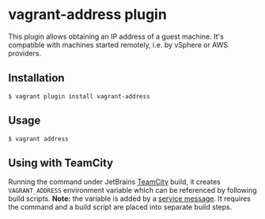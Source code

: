 # vagrant-address plugin
This plugin allows obtaining an IP address of a guest machine.
It's compatible with machines started remotely, i.e. by vSphere or AWS providers.

## Installation
    $ vagrant plugin install vagrant-address

## Usage
    $ vagrant address

## Using with TeamCity
Running the command under JetBrains [TeamCity](https://www.jetbrains.com/teamcity/) build, it creates `VAGRANT_ADDRESS` environment variable which can be referenced by following build scripts.
**Note:** the variable is added by a [service message](https://confluence.jetbrains.com/display/TCD9/Build+Script+Interaction+with+TeamCity). It requires the command and a build script are placed into separate build steps.
